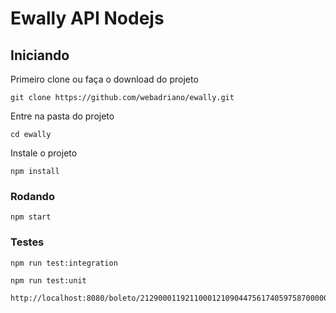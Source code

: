 # Ewally API Nodejs

## Iniciando
Primeiro clone ou faça o download do projeto

```
git clone https://github.com/webadriano/ewally.git
```

Entre na pasta do projeto

```
cd ewally
```

Instale o projeto
```
npm install
```

### Rodando
```
npm start
```

### Testes
```
npm run test:integration
```

```
npm run test:unit
```

```
http://localhost:8080/boleto/21290001192110001210904475617405975870000002000
```

